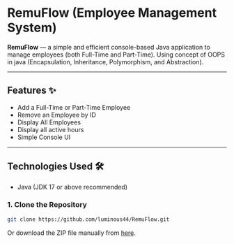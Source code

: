 
# RemuFlow (Employee Management System)

**RemuFlow** — a simple and efficient console-based Java application to manage employees (both Full-Time and Part-Time). Using concept of OOPS in java (Encapsulation, Inheritance, Polymorphism, and Abstraction).

---

## Features ✨
- Add a Full-Time or Part-Time Employee
- Remove an Employee by ID
- Display All Employees
- Display all active hours
- Simple Console UI

---

## Technologies Used 🛠️
- Java (JDK 17 or above recommended)

### 1. Clone the Repository
```bash
git clone https://github.com/luminous44/RemuFlow.git 

```
Or download the ZIP file manually from [here](https://github.com/luminous44/RemuFlow/archive/refs/heads/main.zip). 
